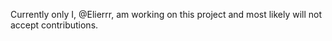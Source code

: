 Currently only I, @Elierrr, am working on this project and most likely will not accept contributions.

